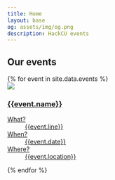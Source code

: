 ```yaml
---
title: Home
layout: base
og: assets/img/og.png
description: HackCU events
---
```



<section class="events">
    <div class="container">
        <div class="row">
            <h2>Our events</h2>
            {% for event in site.data.events %}               
                <div class="col-sm-4">
                    <a {% unless event.url == "undefined" %} href="{{event.url}}" {% endunless %} target="_blank" class="event-url">
                        <div class="panel panel-default ">
                            <div class="panel-heading">
                                <img class="img-responsive" src="{% if event.image-url %}{{event.image-url}}{% else %}assets/img/flatirons.jpg{%endif%}">
                                <h3 {% unless event.white-text == null %} class="white"{% endunless %} >{{event.name}}</h3>
                            </div>
                            <div class="panel-body event" data-date="{{ event.date }}">                                
                                <p></p>
                                <dl class="dl-horizontal">
                                  <dt>What?</dt>
                                  <dd>{{event.line}}</dd>
                                  <dt>When?</dt>
                                  <dd>{{event.date}}</dd>
                                  <dt>Where?</dt>
                                  <dd>{{event.location}}</dd>
                                </dl>
                                <small class="until"></small>
                            </div>
                        </div>
                    </a>
                </div>
            {% endfor %}
        </div>
    </div>
</section>
